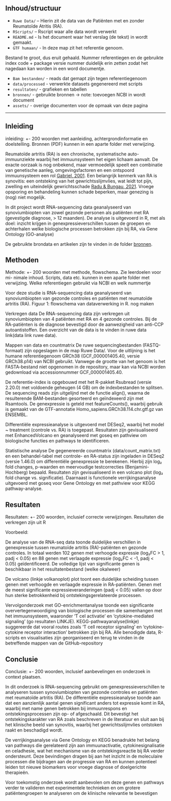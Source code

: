 ﻿

## Inhoud/structuur

- `Ruwe Data/` – Hierin zit de data van de Patiënten met en zonder Reumatoïde Atritis (RA).
- `RScripts/` – Rscript waar alle data wordt verwerkt 
- `README.md` - Is het document waar het verslag (de tekst) in wordt gemaakt. 
- `GTF humaan/` - In deze map zit het referentie genoom.

Bestand te groot, dus eruit gehaald. Nummer referentiegen en de gebruikte index code + package versie nummer duidelijk erin zetten zodat het nagedaan kan worden in een word documentje. 
- `Bam bestanden/` - reads dat gemapt zijn tegen referentiegenoom  
- `data/processed` - verwerkte datasets gegenereerd met scripts 
- `resultaten/` - grafieken en tabellen
- `bronnen/` - gebruikte bronnen -> note: toevoegen NCBI in wordt document
- `assets/` - overige documenten voor de opmaak van deze pagina





---

## Inleiding
inleiding: +- 200 woorden met aanleiding, achtergrondinformatie en doelstelling. Bronnen (PDF) kunnen in een aparte folder met verwijzing.

Reumatoïde artritis (RA) is een chronische, systematische auto-immuunziekte waarbij het immuunsysteem het eigen lichaam aanvalt. De exacte oorzaak is nog onbekend, maar vermoedelijk speelt een combinatie van genetische aanleg, omgevingsfactoren en een ontspoord immuunsysteem een rol [Gabriel, 2001](https://doi.org/10.1016/S0889-857X(05)70201-5). Een belangrijk kenmerk van RA is synovitis: een ontsteking van het gewrichtsslijmvlies, wat leidt tot pijn, zwelling en uiteindelijk gewrichtsschade [Radu & Bungau, 2021](https://doi.org/10.3390/cells10112857). Vroege opsporing en behandeling kunnen schade beperken, maar genezing is (nog) niet mogelijk.

In dit project wordt RNA-sequencing data geanalyseerd van synoviumbiopten van zowel gezonde personen als patiënten met RA (gevestigde diagnose, > 12 maanden). De analyse is uitgevoerd in R, met als doel: inzicht krijgen in genexpressieverschillen tussen de groepen en achterhalen welke biologische processen betrokken zijn bij RA, via Gene Ontology (GO-analyse) 

De gebruikte brondata en artikelen zijn te vinden in de folder [bronnen](Bronnen). 



## Methoden
Methode: +- 200 woorden met methode, flowschema. Zie leerdoelen voor mi-
nimale inhoud. Scripts, data etc. kunnen in een aparte folder met verwijzing.
Welke referentiegen gebruikt via NCBI en welk nummertje 

Voor deze studie is RNA-sequencing data geanalyseerd van synoviumbiopten van gezonde controles en patiënten met reumatoïde artritis (RA).
Figuur 1: flowschema van dataverwerking in R. nog maken

Verkregen data
De RNA-sequencing data zijn verkregen uit synoviumbiopten van 4 patiënten met RA en 4 gezonde controles. Bij de RA-patiënten is de diagnose bevestigd door de aanwezigheid van anti-CCP autoantistoffen. Een overzicht van de data is te vinden in  ruwe data link(data link ruwe data).

Mappen van data en countmatrix 
De ruwe sequencingbestanden (FASTQ-formaat) zijn opgeslagen in de map Ruwe Data/. Voor de uitlijning is het humane referentiegenoom GRCh38 (GCF_000001405.40, versie GRCh38.p14) van NCBI gebruikt. Vanwege de grootte van het genoom is het FASTA-bestand niet opgenomen in de repository, maar kan via NCBI worden gedownload via accessionnummer GCF_000001405.40.

De referentie-index is opgebouwd met het R-pakket Rsubread (versie 2.20.0) met voldoende geheugen (4 GB) om de indexbestanden te splitsen. De sequencing reads zijn uitgelijnd met de functie align(), waarna de resulterende BAM-bestanden gesorteerd en geïndexeerd zijn met Rsamtools. De genexpressie is geteld met featureCounts(), waarbij gebruik is gemaakt van de GTF-annotatie Homo_sapiens.GRCh38.114.chr.gtf.gz van ENSEMBL.

Differentiële expressieanalyse is uitgevoerd met DESeq2, waarbij het model ~ treatment (controle vs. RA) is toegepast. Resultaten zijn gevisualiseerd met EnhancedVolcano en geanalyseerd met goseq en pathview om biologische functies en pathways te identificeren.

Statistische analyse
De gegenereerde countmatrix (data/count_matrix.txt) en een behandel-tabel met controle- en RA-status zijn ingeladen in DESeq2 (versie 1.46.0) om differentiële genexpressie te berekenen. Hierbij zijn log₂ fold changes, p-waarden en meervoudige testcorrecties (Benjamini-Hochberg) bepaald. Resultaten zijn gevisualiseerd in een volcano plot (log₂ fold change vs. significatie). Daarnaast is functionele verrijkingsanalyse uitgevoerd met goseq voor Gene Ontology en met pathview voor KEGG pathway-analyse.

## Resultaten
Resultaten: +- 200 woorden, inclusief correcte verwijzingen.
Resultaten die verkregen zijn uit R

Voorbeeld:

De analyse van de RNA-seq data toonde duidelijke verschillen in genexpressie tussen reumatoïde artritis (RA)-patiënten en gezonde controles. In totaal werden 102 genen met verhoogde expressie (log₂FC > 1, padj < 0.05) en 88 genen met verlaagde expressie (log₂FC < -1, padj < 0.05) geïdentificeerd. De volledige lijst van significante genen is beschikbaar in het resultatenbestand (welke okalweer) 


De volcano (linkje volkanoplot) plot toont een duidelijke scheiding tussen genen met verhoogde en verlaagde expressie in RA-patiënten. Genen met de meest significante expressieveranderingen (padj < 0.05) vallen op door hun sterke betrokkenheid bij ontstekingsgerelateerde processen.

Vervolgonderzoek met GO-enrichmentanalyse toonde een significante oververtegenwoordiging van biologische processen die samenhangen met het immuunsysteem, waaronder ‘T cel activatie’ en ‘cytokine-mediated signaling’ (go resultaten LINKJE). KEGG-pathwayanalyse(linkje) suggereerde dat vooral routes zoals ‘T cell receptor signaling’ en ‘cytokine-cytokine receptor interaction’ betrokken zijn bij RA.
Alle benodigde data, R-scripts en visualisaties zijn georganiseerd en terug te vinden in de betreffende mappen van de GitHub-repository 


## Conclusie
Conclusie: +- 200 woorden, inclusief aanbevelingen en onderzoek in context
plaatsen.

In dit onderzoek is RNA-sequencing gebruikt om genexpressieverschillen te analyseren tussen synoviumbiopten van gezonde controles en patiënten met reumatoïde artritis (RA). De differentiële expressieanalyse toonde aan dat een aanzienlijk aantal genen significant anders tot expressie komt in RA, waarbij met name genen betrokken bij immuunrespons en ontstekingsprocessen zijn op- of afgeschaald. Dit bevestigt het ontstekingskarakter van RA zoals beschreven in de literatuur en sluit aan bij het klinische beeld van synovitis, waarbij het gewrichtsslijmvlies ontstoken raakt en beschadigd wordt.

De verrijkingsanalyse via Gene Ontology en KEGG benadrukte het belang van pathways die gerelateerd zijn aan immuunactivatie, cytokinesignalisatie en celadhesie, wat het mechanisme van de ontstekingsreactie bij RA verder ondersteunt. Deze bevindingen dragen bij aan het inzicht in de moleculaire processen die bijdragen aan de progressie van RA en kunnen potentieel leiden tot nieuwe biomarkers voor vroege diagnose of doelgerichte therapieën.

Voor toekomstig onderzoek wordt aanbevolen om deze genen en pathways verder te valideren met experimentele technieken en om grotere patiëntengroepen te analyseren om de klinische relevantie te bevestigen




